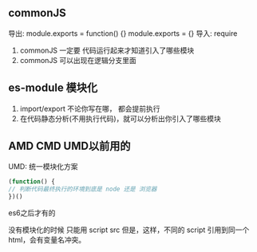 ## commonJS
导出: 
module.exports = function() {}
module.exports = {}
导入:
require
1. commonJS 一定要 代码运行起来才知道引入了哪些模块  
2. commonJS 可以出现在逻辑分支里面

## es-module 模块化
1. import/export 不论你写在哪， 都会提前执行
2. 在代码静态分析(不用执行代码)，就可以分析出你引入了哪些模块

## AMD CMD UMD以前用的
UMD: 统一模块化方案
```js
(function() {
// 判断代码最终执行的环境到底是 node 还是 浏览器
})()
```


es6之后才有的

没有模块化的时候 只能用 script src 但是，这样，不同的 script 引用到同一个 html，会有变量名冲突。